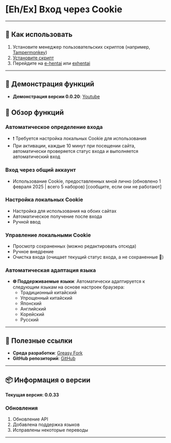 # **[Eh/Ex] Вход через Cookie**

---

## **👻 Как использовать**

1. Установите менеджер пользовательских скриптов (например, [Tampermonkey](https://chrome.google.com/webstore/detail/tampermonkey/dhdgffkkebhmkfjojejmpbldmpobfkfo))
2. [Установите скрипт](https://update.greasyfork.org/scripts/470710/%5BEEx-Hentai%5D%20AutoLogin.user.js)
3. Перейдите на [e-hentai](https://e-hentai.org/) или [exhentai](https://exhentai.org/)

---

## **👀 Демонстрация функций**

- **Демонстрация версии 0.0.20**: [Youtube](https://www.youtube.com/watch?v=NOidYkgINY8)


## **📜 Обзор функций**

### **Автоматическое определение входа**
- ❗️ Требуется настройка локальных Cookie для использования
- При активации, каждые 10 минут при посещении сайта, автоматически проверяется статус входа и выполняется автоматический вход

### **Вход через общий аккаунт**
- Использование Cookie, предоставленных мной лично (обновлено 1 февраля 2025 | всего 5 наборов) [сообщите, если они не работают]

### **Настройка локальных Cookie**
- Настройка для использования на обоих сайтах
- Автоматическое получение после входа
- Ручной ввод

### **Управление локальными Cookie**
- Просмотр сохраненных (можно редактировать отсюда)
- Ручное внедрение
- Очистка входа (очищает текущий статус входа, а не сохраненные 🍪)

### **Автоматическая адаптация языка**
- **🌐 Поддерживаемые языки**: Автоматически адаптируется к следующим языкам на основе настроек браузера:
  - Традиционный китайский
  - Упрощенный китайский
  - Японский
  - Английский
  - Корейский
  - Русский

---

## **🔗 Полезные ссылки**

- **Среда разработки**: [Greasy Fork](https://greasyfork.org/zh-TW/users/989635-canaan-hs)  
- **GitHub репозиторий**: [GitHub](https://github.com/Canaan-HS/MonkeyScript/tree/main/ExAutoLogin)

---

## **📦 Информация о версии**

**Текущая версия: 0.0.33**

### **Обновления**
1. Обновление API
2. Добавлена поддержка языков
3. Исправлены некоторые переводы

---